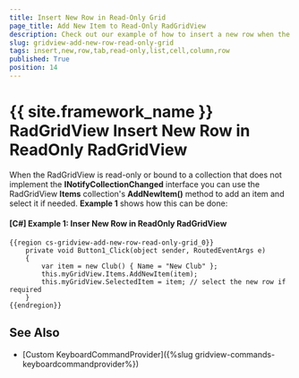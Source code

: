 ```yaml
---
title: Insert New Row in Read-Only Grid
page_title: Add New Item to Read-Only RadGridView
description: Check out our example of how to insert a new row when the RadGridView is ReadOnly and Bound to List - Telerik's {{ site.framework_name }} DataGrid.
slug: gridview-add-new-row-read-only-grid
tags: insert,new,row,tab,read-only,list,cell,column,row
published: True
position: 14
---
```


# {{ site.framework_name }} RadGridView Insert New Row in ReadOnly RadGridView

When the RadGridView is read-only or bound to a collection that does not implement the __INotifyCollectionChanged__ interface you can use the RadGridView __Items__ collection's __AddNewItem()__ method to add an item and select it if needed. **Example 1** shows how this can be done:

#### __[C#] Example 1: Inser New Row in ReadOnly RadGridView__

	{{region cs-gridview-add-new-row-read-only-grid_0}}
		private void Button1_Click(object sender, RoutedEventArgs e)
		{
			var item = new Club() { Name = "New Club" };
			this.myGridView.Items.AddNewItem(item);
			this.myGridView.SelectedItem = item; // select the new row if required
		}
	{{endregion}}

## See Also

* [Custom KeyboardCommandProvider]({%slug gridview-commands-keyboardcommandprovider%})
